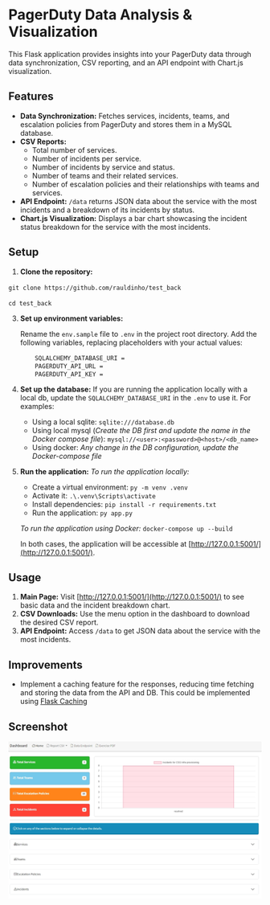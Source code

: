# PagerDuty Data Analysis & Visualization

This Flask application provides insights into your PagerDuty data through data synchronization, CSV reporting, and an API endpoint with Chart.js visualization.

## Features

-   **Data Synchronization:** Fetches services, incidents, teams, and escalation policies from PagerDuty and stores them in a MySQL database.
-   **CSV Reports:**
    -   Total number of services.
    -   Number of incidents per service.
    -   Number of incidents by service and status.
    -   Number of teams and their related services.
    -   Number of escalation policies and their relationships with teams and services.
-   **API Endpoint:** `/data` returns JSON data about the service with the most incidents and a breakdown of its incidents by status.
-   **Chart.js Visualization:** Displays a bar chart showcasing the incident status breakdown for the service with the most incidents.

## Setup

1.  **Clone the repository:**

`git clone https://github.com/rauldinho/test_back`

`cd test_back`

3.  **Set up environment variables:**

    Rename the `env.sample` file to `.env` in the project root directory. Add the following variables, replacing placeholders with your actual values:

    ```
        SQLALCHEMY_DATABASE_URI =
        PAGERDUTY_API_URL =
        PAGERDUTY_API_KEY =
    ```

4.  **Set up the database:**
    If you are running the application locally with a local db, update the `SQLALCHEMY_DATABASE_URI` in the `.env` to use it. For examples:

    -   Using a local sqlite:
        `sqlite:///database.db`
    -   Using local mysql (_Create the DB first and update the name in the Docker compose file_):
        `mysql://<user>:<password>@<host>/<db_name>`
    -   Using docker:
        _Any change in the DB configuration, update the Docker-compose file_

5.  **Run the application:**
    _To run the application locally:_

    -   Create a virtual environment: `py -m venv .venv`
    -   Activate it: `.\.venv\Scripts\activate`
    -   Install dependencies: `pip install -r requirements.txt`
    -   Run the application: `py app.py`

    _To run the application using Docker:_
    `docker-compose up --build `

    In both cases, the application will be accessible at [http://127.0.0.1:5001/](http://127.0.0.1:5001/).

## Usage

1.  **Main Page:** Visit [http://127.0.0.1:5001/](http://127.0.0.1:5001/) to see basic data and the incident breakdown chart.
2.  **CSV Downloads:** Use the menu option in the dashboard to download the desired CSV report.
3.  **API Endpoint:** Access `/data` to get JSON data about the service with the most incidents.

## Improvements

-   Implement a caching feature for the responses, reducing time fetching and storing the data from the API and DB. This could be implemented using [Flask Caching](https://flask-caching.readthedocs.io/en/latest/)

## Screenshot

![Screenshot of Application](static/img/screenshot.jpeg)
